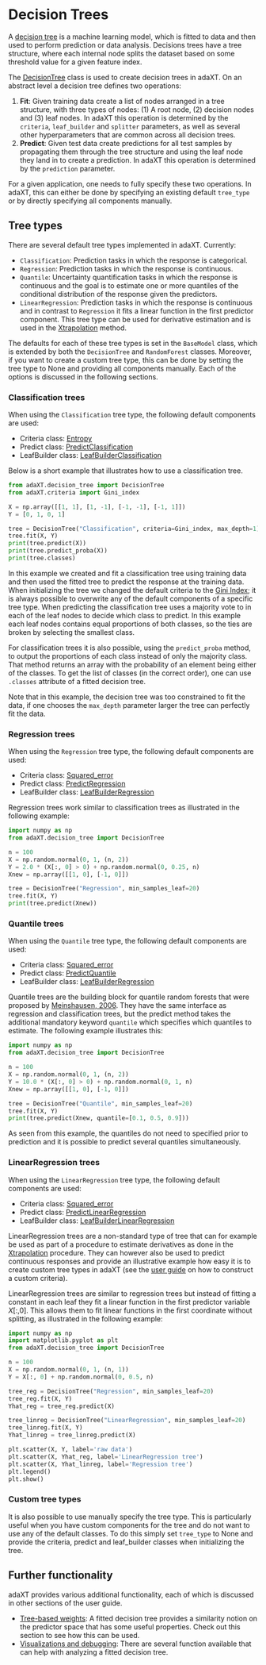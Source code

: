 # Decision Trees

A [decision tree](https://en.wikipedia.org/wiki/Decision_tree) is a machine
learning model, which is fitted to data and then used to perform prediction or
data analysis. Decisions trees have a tree structure, where each internal node
splits the dataset based on some threshold value for a given feature index.

The [DecisionTree](../api_docs/DecisionTree.md) class is used to create decision
trees in adaXT. On an abstract level a decision tree defines two operations:

1. **Fit**: Given training data create a list of nodes arranged in a tree
   structure, with three types of nodes: (1) A root node, (2) decision nodes and
   (3) leaf nodes. In adaXT this operation is determined by the `criteria`,
   `leaf_builder` and `splitter` parameters, as well as several other
   hyperparameters that are common across all decision trees.
1. **Predict**: Given test data create predictions for all test samples by
   propagating them through the tree structure and using the leaf node they land
   in to create a prediction. In adaXT this operation is determined by the
   `prediction` parameter.

For a given application, one needs to fully specify these two operations. In
adaXT, this can either be done by specifying an existing default `tree_type` or
by directly specifying all components manually.

## Tree types

There are several default tree types implemented in adaXT. Currently:

- `Classification`: Prediction tasks in which the response is categorical.
- `Regression`: Prediction tasks in which the response is continuous.
- `Quantile`: Uncertainty quantification tasks in which the response is
  continuous and the goal is to estimate one or more quantiles of the
  conditional distribution of the response given the predictors.
- `LinearRegression`: Prediction tasks in which the response is continuous and
  in contrast to `Regression` it fits a linear function in the first predictor
  component. This tree type can be used for derivative estimation and is used in
  the
  [Xtrapolation](https://github.com/NiklasPfister/ExtrapolationAware-Inference)
  method.

The defaults for each of these tree types is set in the `BaseModel` class, which
is extended by both the `DecisionTree` and `RandomForest` classes. Moreover, if
you want to create a custom tree type, this can be done by setting the tree type
to None and providing all components manually. Each of the options is discussed
in the following sections.

### Classification trees

When using the `Classification` tree type, the following default components are
used:

- Criteria class:
  [Entropy](../api_docs/Criteria.md#adaXT.criteria.criteria.Entropy)
- Predict class:
  [PredictClassification](../api_docs/#adaXT.predict.predict.PredictClassification)
- LeafBuilder class:
  [LeafBuilderClassification](../api_docs/#adaXT.leaf_builder.leaf_builder.LeafBuilderClassification)

Below is a short example that illustrates how to use a classification tree.

```py
from adaXT.decision_tree import DecisionTree
from adaXT.criteria import Gini_index

X = np.array([[1, 1], [1, -1], [-1, -1], [-1, 1]])
Y = [0, 1, 0, 1]

tree = DecisionTree("Classification", criteria=Gini_index, max_depth=1)
tree.fit(X, Y)
print(tree.predict(X))
print(tree.predict_proba(X))
print(tree.classes)
```

In this example we created and fit a classification tree using training data and
then used the fitted tree to predict the response at the training data. When
initializing the tree we changed the default criteria to the
[Gini Index](../api_docs/Criteria.md#adaXT.criteria.criteria.Gini_index); it is
always possible to overwrite any of the default components of a specific tree
type. When predicting the classification tree uses a majority vote to in each of
the leaf nodes to decide which class to predict. In this example each leaf nodes
contains equal proportions of both classes, so the ties are broken by selecting
the smallest class.

For classification trees it is also possible, using the `predict_proba` method,
to output the proportions of each class instead of only the majority class. That
method returns an array with the probability of an element being either of the
classes. To get the list of classes (in the correct order), one can use
`.classes` attribute of a fitted decision tree.

Note that in this example, the decision tree was too constrained to fit the
data, if one chooses the `max_depth` parameter larger the tree can perfectly fit
the data.

### Regression trees

When using the `Regression` tree type, the following default components are
used:

- Criteria class:
  [Squared_error](../api_docs/Criteria.md#adaXT.criteria.criteria.Squared_error)
- Predict class:
  [PredictRegression](../api_docs/#adaXT.predict.predict.PredictRegression)
- LeafBuilder class:
  [LeafBuilderRegression](../api_docs/#adaXT.leaf_builder.leaf_builder.LeafBuilderRegression)

Regression trees work similar to classification trees as illustrated in the
following example:

```py
import numpy as np
from adaXT.decision_tree import DecisionTree

n = 100
X = np.random.normal(0, 1, (n, 2))
Y = 2.0 * (X[:, 0] > 0) + np.random.normal(0, 0.25, n)
Xnew = np.array([[1, 0], [-1, 0]])

tree = DecisionTree("Regression", min_samples_leaf=20)
tree.fit(X, Y)
print(tree.predict(Xnew))
```

### Quantile trees

When using the `Quantile` tree type, the following default components are used:

- Criteria class:
  [Squared_error](../api_docs/Criteria.md#adaXT.criteria.criteria.Squared_error)
- Predict class:
  [PredictQuantile](../api_docs/#adaXT.predict.predict.PredictQuantile)
- LeafBuilder class:
  [LeafBuilderRegression](../api_docs/#adaXT.leaf_builder.leaf_builder.LeafBuilderRegression)

Quantile trees are the building block for quantile random forests that were
proposed by
[Meinshausen, 2006](https://jmlr.csail.mit.edu/papers/v7/meinshausen06a.html).
They have the same interface as regression and classification trees, but the
predict method takes the additional mandatory keyword `quantile` which specifies
which quantiles to estimate. The following example illustrates this:

```py
import numpy as np
from adaXT.decision_tree import DecisionTree

n = 100
X = np.random.normal(0, 1, (n, 2))
Y = 10.0 * (X[:, 0] > 0) + np.random.normal(0, 1, n)
Xnew = np.array([[1, 0], [-1, 0]])

tree = DecisionTree("Quantile", min_samples_leaf=20)
tree.fit(X, Y)
print(tree.predict(Xnew, quantile=[0.1, 0.5, 0.9]))
```

As seen from this example, the quantiles do not need to specified prior to
prediction and it is possible to predict several quantiles simultaneously.

### LinearRegression trees

When using the `LinearRegression` tree type, the following default components
are used:

- Criteria class:
  [Squared_error](../api_docs/Criteria.md#adaXT.criteria.criteria.Squared_error)
- Predict class:
  [PredictLinearRegression](../api_docs/#adaXT.predict.predict.PredictLinearRegression)
- LeafBuilder class:
  [LeafBuilderLinearRegression](../api_docs/#adaXT.leaf_builder.leaf_builder.LeafBuilderLinearRegression)

LinearRegression trees are a non-standard type of tree that can for example be
used as part of a procedure to estimate derivatives as done in the
[Xtrapolation]() procedure. They can however also be used to predict continuous
responses and provide an illustrative example how easy it is to create custom
tree types in adaXT (see the [user guide](/docs/user_guide/creatingCriteria.md)
on how to construct a custom criteria).

LinearRegression trees are similar to regression trees but instead of fitting a
constant in each leaf they fit a linear function in the first predictor variable
$X[:, 0]$. This allows them to fit linear functions in the first coordinate
without splitting, as illustrated in the following example:

```python
import numpy as np
import matplotlib.pyplot as plt
from adaXT.decision_tree import DecisionTree

n = 100
X = np.random.normal(0, 1, (n, 1))
Y = X[:, 0] + np.random.normal(0, 0.5, n)

tree_reg = DecisionTree("Regression", min_samples_leaf=20)
tree_reg.fit(X, Y)
Yhat_reg = tree_reg.predict(X)

tree_linreg = DecisionTree("LinearRegression", min_samples_leaf=20)
tree_linreg.fit(X, Y)
Yhat_linreg = tree_linreg.predict(X)

plt.scatter(X, Y, label='raw data')
plt.scatter(X, Yhat_reg, label='LinearRegression tree')
plt.scatter(X, Yhat_linreg, label='Regression tree')
plt.legend()
plt.show()
```

### Custom tree types

It is also possible to use manually specify the tree type. This is particularly
useful when you have custom components for the tree and do not want to use any
of the default classes. To do this simply set `tree_type` to None and provide
the criteria, predict and leaf_builder classes when initializing the tree.

## Further functionality

adaXT provides various additional functionality, each of which is discussed in
other sections of the user guide.

- [Tree-based weights](/docs/user_guide/tree_based_weights.md): A fitted
  decision tree provides a similarity notion on the predictor space that has
  some useful properties. Check out this section to see how this can be used.
- [Visualizations and debugging](/docs/user_guide/vis_and_debug.md): There are several function available that can help with analyzing a fitted decision tree.
